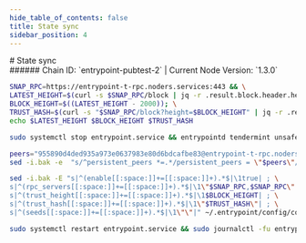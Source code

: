 ```yaml
---
hide_table_of_contents: false
title: State sync
sidebar_position: 4
---
```


<div class="h1-with-icon icon-entrypoint">
# State sync
</div>
###### Chain ID: `entrypoint-pubtest-2` | Current Node Version: `1.3.0`

```bash
SNAP_RPC=https://entrypoint-t-rpc.noders.services:443 && \
LATEST_HEIGHT=$(curl -s $SNAP_RPC/block | jq -r .result.block.header.height); \
BLOCK_HEIGHT=$((LATEST_HEIGHT - 2000)); \
TRUST_HASH=$(curl -s "$SNAP_RPC/block?height=$BLOCK_HEIGHT" | jq -r .result.block_id.hash) && \
echo $LATEST_HEIGHT $BLOCK_HEIGHT $TRUST_HASH
```
```bash
sudo systemctl stop entrypoint.service && entrypointd tendermint unsafe-reset-all --home ~/.entrypoint --keep-addr-book
```
```bash
peers="955890d4ded935a973e0637983e80d6bdcafbe83@entrypoint-t-rpc.noders.services:15656"
sed -i.bak -e  "s/^persistent_peers *=.*/persistent_peers = \"$peers\"/" ~/.entrypoint/config/config.toml
```
```bash
sed -i.bak -E "s|^(enable[[:space:]]+=[[:space:]]+).*$|\1true| ; \
s|^(rpc_servers[[:space:]]+=[[:space:]]+).*$|\1\"$SNAP_RPC,$SNAP_RPC\"| ; \
s|^(trust_height[[:space:]]+=[[:space:]]+).*$|\1$BLOCK_HEIGHT| ; \
s|^(trust_hash[[:space:]]+=[[:space:]]+).*$|\1\"$TRUST_HASH\"| ; \
s|^(seeds[[:space:]]+=[[:space:]]+).*$|\1\"\"|" ~/.entrypoint/config/config.toml
```
```bash
sudo systemctl restart entrypoint.service && sudo journalctl -fu entrypoint.service --no-hostname -o cat
```